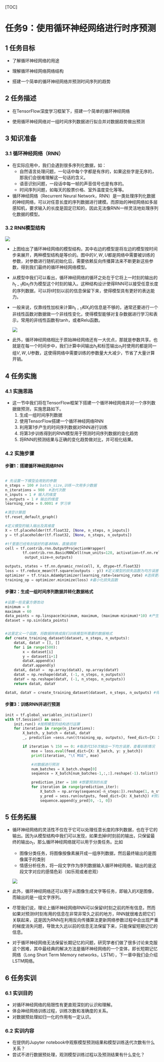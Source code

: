 [TOC]
# 任务9：使用循环神经网络进行时序预测

## 1 任务目标

- 了解循环神经网络的用途

- 理解循环神经网络网络结构

- 搭建一个简单的循环神经网络并预测时间序列的趋势 

  


## 2 任务描述

- 在TensorFlow深度学习框架下，搭建一个简单的循环神经网络

- 使用循环神经网络对一组时间序列数据进行拟合并对数据趋势做出预测

  


## 3 知识准备

### 3.1 循环神经网络（RNN）

- 在实际应用中，我们会遇到很多序列化数据，如：
  - 自然语言处理问题，一句话中每个字都是有序的，如果这些字是无序的，那我们会很难理解这一句话的含义。
  - 语音识别问题，一段话中每一帧的声音信号也是有序的。
  - 时间序列问题，如每天的股票价格、室外温度变化等等。
- 循环神经网络（Recurrent Neural Network，RNN）是一类处理序列化数据的神经网络，可以对任意长度的序列数据进行建模。而原始的神经网络如多层感知机，要求输入的长度是固定已知的，因此无法像RNN一样灵活地处理序列化数据的模型。
  

### 3.2 RNN模型结构



![](https://github.com/caffebene/Tring_AI/raw/master/Deep_Learning/RNN/CH1_RNN/rnn.jpg)

  



- 上图给出了循环神经网络的模型结构，其中右边的模型是将左边的模型按时间步来展开，两种模型结构是等价的。图中的$V,W,U$都是网络中需要被训练的参数，对参数进行随机初始化后，需要依赖反向传播算法来不断更新这些参数，得到我们最终的循环神经网络模型。
- 从模型中我们可以看出，循环神经网络的循环之处在于它将上一时刻的输出的$h_{t-1}$和$x_t$作为模型这个时刻的输入。这种结构设计使得RNN可以接受任意长度的序列数据，可以将t时刻以前的信息保留下来，使得模型具有更好的表达能力。
- 一般来说，仅靠线性加权来计算$h_{t-1}和X_t$的信息是不够的，通常还要进行一个非线性函数对数据做一个非线性变化，使得模型能够对复杂数据进行学习和表示，常用的非线性函数有tanh，或者Relu函数。

  ![](https://github.com/caffebene/Tring_AI/raw/master/Deep_Learning/RNN/CH1_RNN/rnn2.png)
- 此外，循环神经网络相比于原始神经网络还有一大优点，那就是参数共享。也就是在每一个时间步中，我们计算中间输出$h_t$和标签输出$o_t$时使用的都是同一组$V,W,U$参数，这使得网络中需要训练的参数量大大减少，节省了大量计算开销。




## 4 任务实施

### 4.1 实施思路

- 这一节中我们将在TensorFlow框架下搭建一个循环神经网络并对一个序列数据做预测，实施思路如下。
  1. 生成一组时间序列数据
  2. 使用TensorFlow搭建一个循环神经网络RNN
  3. 利用第1步产生的时间序列数据对RNN进行训练
  4. 将第3步训练得到的RNN模型用于预测时间序列数据的变化趋势
  5. 将RNN的预测结果与正确的变化趋势做对比，并可视化结果。




### 4.2 实施步骤

#### 步骤1：搭建循环神经网络RNN

```python

# 先设置一下模型会用到的参数
n_steps = 100 # batch_size,训练一次用多少数据
n_iterations = 900  #迭代次数
n_inputs = 1 # 输入的维度
n_outputs = 1 # 输出的维度
learning_rate = 0.0001 # 学习率

#清空计算图
tf.reset_default_graph()

#定义模型的输入输出及其维度
X = tf.placeholder(tf.float32, [None, n_steps, n_inputs])
y = tf.placeholder(tf.float32, [None, n_steps, n_outputs])

#tf里面已经有封装好的基本RNN，直接调用
cell = tf.contrib.rnn.OutputProjectionWrapper(
        tf.contrib.rnn.BasicRNNCell(num_units=128, activation=tf.nn.relu), #因为数据是非线性的，所以设置relu作为激活函数
         output_size=n_outputs) 

outputs, states = tf.nn.dynamic_rnn(cell, X, dtype=tf.float32)
loss = tf.reduce_mean(tf.square(outputs - y)) #定义模型的损失函数为均方误差
optimizer = tf.train.AdamOptimizer(learning_rate=learning_rate) #选择更新参数的方法为adam
training_op = optimizer.minimize(loss) #最小化损失函数

```



#### 步骤2：生成一组时间序列数据并转化数据格式

```python
#设置一些变量方便改动
minimum = 0
maximum = 60
data_points = np.linspace(minimum, maximum, (maximum-minimum)*10) #产生(maximum-minimum)*10个数据点
dataset = np.sin(data_points)


#这里定义一个函数，将数据转换成我们训练模型所需要的数据格式
def create_training_dataset(dataset, n_steps, n_outputs):
    dataX, dataY = [], []
    for i in range(500):  
        x = dataset[i]
        y = dataset[i+1]
        dataX.append(x)
        dataY.append(y)
    dataX, dataY =  np.array(dataX), np.array(dataY)
    dataX = np.reshape(dataX, (-1, n_steps, n_outputs))
    dataY = np.reshape(dataY, (-1, n_steps, n_outputs))    
    return dataX, dataY

dataX, dataY = create_training_dataset(dataset, n_steps, n_outputs) #得到训练数据
```



#### 步骤3：训练RNN并进行预测

```python
init = tf.global_variables_initializer()
with tf.Session() as sess:
    init.run() #按照模型的结构进行运算
    for iteration in range(n_iterations):
        X_batch, y_batch = dataX, dataY
        _, prediction =sess.run((training_op, outputs), feed_dict={X: X_batch, y: y_batch})

        if iteration % 150 == 0: #每迭代150次输出一下均方误差，查看训练情况
            mse = loss.eval(feed_dict={X: X_batch, y: y_batch})
            print(iteration, "\t MSE", mse)

            #对数据进行预测
            num_batches = X_batch.shape[0]
            sequence = X_batch[num_batches-1,:,:].reshape(-1).tolist()

            prediction_iter = 100 #想要预测的长度
            for iteration in range(prediction_iter):
                X_batch = np.array(sequence[-n_steps:]).reshape(1, n_steps, 1) #输入值
                y_pred = sess.run(outputs, feed_dict={X: X_batch}) #预测值
                sequence.append(y_pred[0, -1, 0])

```






## 5 任务拓展

- 循环神经网络的灵活性不仅在于它可以处理任意长度的序列数据，也在于它的输出。因为从模型结构中我们可以发现，如果去掉t时刻前的输出，只保留最终的输出$o_t$，那么循环神经网络就可以用于分类任务。比如
  - 图像分类任务，将图像按像素展开成一组序列数据，然后最终输出的是图像属于的类别
  - 情感分析任务，将一段文字作为序列数据输入循环神经网络，输出的是这段文字对应的感情色彩（如乐观或者悲观）
  
  ![](https://github.com/caffebene/Tring_AI/raw/master/Deep_Learning/RNN/CH1_RNN/classification.jpg)
- 此外，循环神经网络还可以用于从图像生成文字等任务，即输入的$X$是图像，而输出的是一组文字序列。
- 尽管我们说，理论上循环神经网络RNN可以保留t时刻之前的所有信息，然而如果对预测t时刻有用的信息在非常非常久之前的地方，RNN就很难去把它们关联起来，这是因为RNN在利用反向传播算法更新网络参数过程中会出现严重的梯度消失问题，导致太久远以前的信息无法保留下来，只能保留短期记忆的信息。
- 对于循环神经网络无法保留长期记忆的问题，研究学者们做了很多讨论来克服这个困难，其中最经典的解决方法是循环神经网络的一个变体，即长短期记忆网络（Long Short Term Memory networks，LSTM），下一章中我们会介绍LSTM网络。



## 6 任务实训

### 6.1 实训目的

- 对循环神经网络的局限性有更直观深刻的认识和理解。
- 体会神经网络训练过程，训练次数和准确度的关系。
- 对数据预处理如归一化的作用有一定认识。

### 6.2 实训内容

- 在提供的Jupyter notebook中观察模型预测结果和模型训练迭代次数有什么关系？
- 尝试不进行数据预处理，观测模型训练过程以及预测结果有什么变化？


